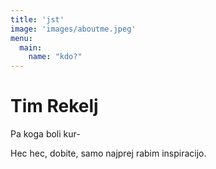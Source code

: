 ```yaml
---
title: 'jst'
image: 'images/aboutme.jpeg'
menu:
  main:
    name: "kdo?"
---
```


# Tim Rekelj

Pa koga boli kur-

Hec hec, dobite, samo najprej rabim inspiracijo.
